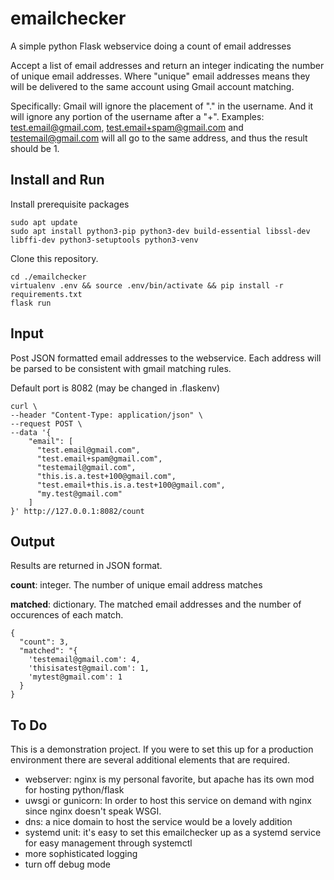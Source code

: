 # emailchecker
A simple python Flask webservice doing a count of email addresses

Accept a list of email addresses and return an integer indicating the number of unique email addresses. Where "unique" email addresses means they will be delivered to the same account using Gmail account matching. 

Specifically: Gmail will ignore the placement of "." in the username. And it will ignore any portion of the username after a "+".
Examples:
test.email@gmail.com, test.email+spam@gmail.com and testemail@gmail.com will all go to the same address, and thus the result should be 1.

## Install and Run

Install prerequisite packages
```
sudo apt update
sudo apt install python3-pip python3-dev build-essential libssl-dev libffi-dev python3-setuptools python3-venv
```

Clone this repository.
```
cd ./emailchecker
virtualenv .env && source .env/bin/activate && pip install -r requirements.txt
flask run
```

## Input
Post JSON formatted email addresses to the webservice.
Each address will be parsed to be consistent with gmail matching rules.

Default port is 8082 (may be changed in .flaskenv)
```
curl \
--header "Content-Type: application/json" \
--request POST \
--data '{ 
    "email": [ 
      "test.email@gmail.com", 
      "test.email+spam@gmail.com",
      "testemail@gmail.com",
      "this.is.a.test+100@gmail.com",
      "test.email+this.is.a.test+100@gmail.com",
      "my.test@gmail.com"
    ] 
}' http://127.0.0.1:8082/count
```

## Output
Results are returned in JSON format.

**count**:     integer.     The number of unique email address matches

**matched**:   dictionary.  The matched email addresses and the number of occurences of each match.
```
{ 
  "count": 3, 
  "matched": "{
    'testemail@gmail.com': 4, 
    'thisisatest@gmail.com': 1, 
    'mytest@gmail.com': 1
  }
}
```

## To Do
This is a demonstration project.  If you were to set this up for a production environment there are several additional elements that are required.

- webserver:  nginx is my personal favorite, but apache has its own mod for hosting python/flask
- uwsgi or gunicorn:  In order to host this service on demand with nginx since nginx doesn't speak WSGI.
- dns:  a nice domain to host the service would be a lovely addition
- systemd unit:  it's easy to set this emailchecker up as a systemd service for easy management through systemctl
- more sophisticated logging
- turn off debug mode
